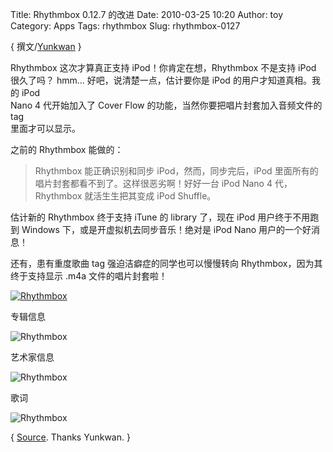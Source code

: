 Title: Rhythmbox 0.12.7 的改进
Date: 2010-03-25 10:20
Author: toy
Category: Apps
Tags: rhythmbox
Slug: rhythmbox-0127

{ 撰文/[Yunkwan](http://yunkwan.wordpress.com) }

Rhythmbox 这次才算真正支持 iPod！你肯定在想，Rhythmbox 不是支持 iPod  
很久了吗？ hmm… 好吧，说清楚一点，估计要你是 iPod
的用户才知道真相。我的 iPod  
Nano 4 代开始加入了 Cover Flow 的功能，当然你要把唱片封套加入音频文件的
tag  
里面才可以显示。

之前的 Rhythmbox 能做的：

> Rhythmbox 能正确识别和同步 iPod，然而，同步完后，iPod
里面所有的唱片封套都看不到了。这样很恶劣啊！好好一台 iPod Nano 4
代，Rhythmbox 就活生生把其变成 iPod Shuffle。

估计新的 Rhythmbox 终于支持 iTune 的 library 了，现在 iPod
用户终于不用跑到 Windows 下，或是开虚拟机去同步音乐！绝对是 iPod Nano
用户的一个好消息！

还有，患有重度歌曲 tag 强迫洁癖症的同学也可以慢慢转向
Rhythmbox，因为其终于支持显示 .m4a 文件的唱片封套啦！

[![Rhythmbox](http://i.linuxtoy.org/images/2010/03/rhythmbox-thumb.jpg)](http://i.linuxtoy.org/images/2010/03/rhythmbox.jpg)

专辑信息

![Rhythmbox](http://i.linuxtoy.org/images/2010/03/rhythmbox1.png)

艺术家信息

![Rhythmbox](http://i.linuxtoy.org/images/2010/03/rhythmbox2.png)

歌词

![Rhythmbox](http://i.linuxtoy.org/images/2010/03/rhythmbox3.png)

{ [Source](http://yunkwan.wordpress.com/2010/03/25/rhythmbox-的改进/).
Thanks Yunkwan. }
